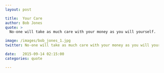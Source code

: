 ```yaml
---
layout: post

title:  Your Care
author: Bob Jones
quote: > 
  No-one will take as much care with your money as you will yourself. 

image: /images/bob_jones_1.jpg
twitter: No-one will take as much care with your money as you will yourself. Bob Jones http://quotes.stockflare.com/

date:   2015-09-14 02:15:00
categories: quote

---
```


